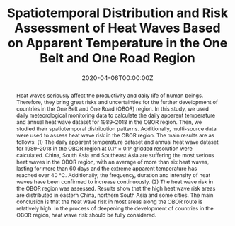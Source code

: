 ---
title: "Spatiotemporal Distribution and Risk Assessment of Heat Waves Based on Apparent Temperature in the One Belt and One Road Region"
authors:
- admin
- Cong Yin
- Fei Yang
- Juanle Wang
- Yexing Ye
author_notes:
- "Equal contribution"
- "Equal contribution"
date: "2020-04-06T00:00:00Z"
doi: "https://doi.org/10.3390/rs12071174"

# Schedule page publish date (NOT publication's date).
publishDate: "2020-04-08T00:00:00Z"

# Publication type.
# Accepts a single type but formatted as a YAML list (for Hugo requirements).
# Enter a publication type from the CSL standard.
publication_types: ["article-journal"]

# Publication name and optional abbreviated publication name.
publication: "*Remote Sensing*"
publication_short: ""

abstract: 'Heat waves seriously affect the productivity and daily life of human beings. Therefore, they bring great risks and uncertainties for the further development of countries in the One Belt and One Road (OBOR) region. In this study, we used daily meteorological monitoring data to calculate the daily apparent temperature and annual heat wave dataset for 1989–2018 in the OBOR region. Then, we studied their spatiotemporal distribution patterns. Additionally, multi-source data were used to assess heat wave risk in the OBOR region. The main results are as follows: (1) The daily apparent temperature dataset and annual heat wave dataset for 1989–2018 in the OBOR region at 0.1° × 0.1° gridded resolution were calculated. China, South Asia and Southeast Asia are suffering the most serious heat waves in the OBOR region, with an average of more than six heat waves, lasting for more than 60 days and the extreme apparent temperature has reached over 40 °C. Additionally, the frequency, duration and intensity of heat waves have been confirmed to increase continuously. (2) The heat wave risk in the OBOR region was assessed. Results show that the high heat wave risk areas are distributed in eastern China, northern South Asia and some cities. The main conclusion is that the heat wave risk in most areas along the OBOR route is relatively high. In the process of deepening the development of countries in the OBOR region, heat wave risk should be fully considered.'

# Summary. An optional shortened abstract.
summary: 

tags:
- Heat Waves
- Apparent Temperature
- Risk Assessment
featured: false

# links:
# - name: ""
#   url: ""
url_pdf: 'uploads/journal-article-202004-heatwave.pdf'
url_code: ''
url_dataset: ''
url_poster: ''
url_project: ''
url_slides: ''
url_source: ''
url_video: ''

# Featured image
# To use, add an image named `featured.jpg/png` to your page's folder. 
image:
  caption: 'Heat wave risk assessment'
  focal_point: ""
  preview_only: false

# Associated Projects (optional).
#   Associate this publication with one or more of your projects.
#   Simply enter your project's folder or file name without extension.
#   E.g. `internal-project` references `content/project/internal-project/index.md`.
#   Otherwise, set `projects: []`.
projects: []

# Slides (optional).
#   Associate this publication with Markdown slides.
#   Simply enter your slide deck's filename without extension.
#   E.g. `slides: "example"` references `content/slides/example/index.md`.
#   Otherwise, set `slides: ""`.
slides: example
---